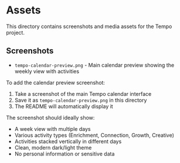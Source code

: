 # Assets

This directory contains screenshots and media assets for the Tempo project.

## Screenshots

- `tempo-calendar-preview.png` - Main calendar preview showing the weekly view with activities

To add the calendar preview screenshot:
1. Take a screenshot of the main Tempo calendar interface
2. Save it as `tempo-calendar-preview.png` in this directory
3. The README will automatically display it

The screenshot should ideally show:
- A week view with multiple days
- Various activity types (Enrichment, Connection, Growth, Creative)
- Activities stacked vertically in different days
- Clean, modern dark/light theme
- No personal information or sensitive data